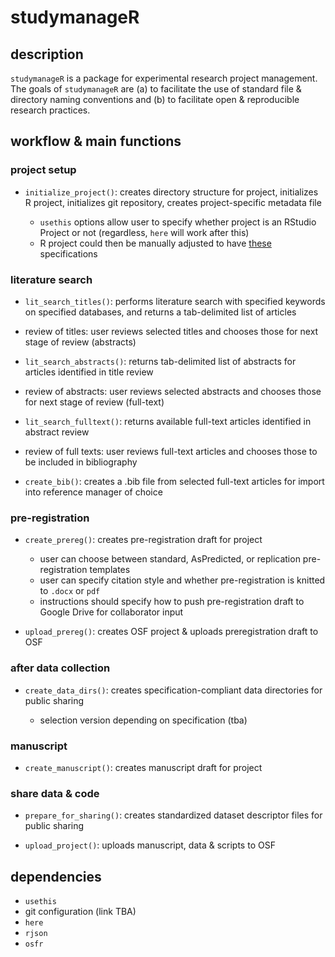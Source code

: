 # studymanageR

## description

`studymanageR` is a package for experimental research project management. The goals of `studymanageR` are (a) to facilitate the use of standard file & directory naming conventions and (b) to facilitate open & reproducible research practices.

## workflow & main functions

### project setup

- `initialize_project()`: creates directory structure for project, initializes R project, initializes git repository, creates project-specific metadata file

  - `usethis` options allow user to specify whether project is an RStudio Project or not (regardless, `here` will work after this)
  - R project could then be manually adjusted to have [these](https://www.tidyverse.org/blog/2017/12/workflow-vs-script/) specifications

### literature search

- `lit_search_titles()`: performs literature search with specified keywords on specified databases, and returns a tab-delimited list of articles

- review of titles: user reviews selected titles and chooses those for next stage of review (abstracts)

- `lit_search_abstracts()`: returns tab-delimited list of abstracts for articles identified in title review

- review of abstracts: user reviews selected abstracts and chooses those for next stage of review (full-text)

- `lit_search_fulltext()`: returns available full-text articles identified in abstract review

- review of full texts: user reviews full-text articles and chooses those to be included in bibliography

- `create_bib()`: creates a .bib file from selected full-text articles for import into reference manager of choice

### pre-registration

- `create_prereg()`: creates pre-registration draft for project

  - user can choose between standard, AsPredicted, or replication pre-registration templates
  - user can specify citation style and whether pre-registration is knitted to `.docx` or `pdf`
  - instructions should specify how to push pre-registration draft to Google Drive for collaborator input

- `upload_prereg()`: creates OSF project & uploads preregistration draft to OSF

### after data collection

- `create_data_dirs()`: creates specification-compliant data directories for public sharing

  - selection version depending on specification (tba)

### manuscript

- `create_manuscript()`: creates manuscript draft for project

### share data & code

- `prepare_for_sharing()`: creates standardized dataset descriptor files for public sharing

- `upload_project()`: uploads manuscript, data & scripts to OSF

## dependencies

- `usethis`
- git configuration (link TBA)
- `here`
- `rjson`
- `osfr`
